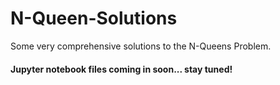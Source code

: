 # N-Queen-Solutions
Some very comprehensive solutions to the N-Queens Problem. 

#### Jupyter notebook files coming in soon... stay tuned!
